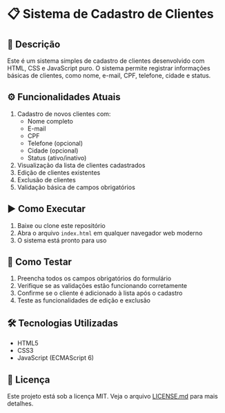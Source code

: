 # 📋 Sistema de Cadastro de Clientes

## 📖 Descrição
Este é um sistema simples de cadastro de clientes desenvolvido com HTML, CSS e JavaScript puro. O sistema permite registrar informações básicas de clientes, como nome, e-mail, CPF, telefone, cidade e status.

## ⚙️ Funcionalidades Atuais
1. Cadastro de novos clientes com:
   - Nome completo
   - E-mail
   - CPF
   - Telefone (opcional)
   - Cidade (opcional)
   - Status (ativo/inativo)
2. Visualização da lista de clientes cadastrados
3. Edição de clientes existentes
4. Exclusão de clientes
5. Validação básica de campos obrigatórios

## ▶️ Como Executar
1. Baixe ou clone este repositório
2. Abra o arquivo `index.html` em qualquer navegador web moderno
3. O sistema está pronto para uso

## 🧪 Como Testar
1. Preencha todos os campos obrigatórios do formulário
2. Verifique se as validações estão funcionando corretamente
3. Confirme se o cliente é adicionado à lista após o cadastro
4. Teste as funcionalidades de edição e exclusão

## 🛠️ Tecnologias Utilizadas
- HTML5
- CSS3
- JavaScript (ECMAScript 6)

## 📄 Licença
Este projeto está sob a licença MIT. Veja o arquivo [LICENSE.md](LICENSE.md) para mais detalhes.